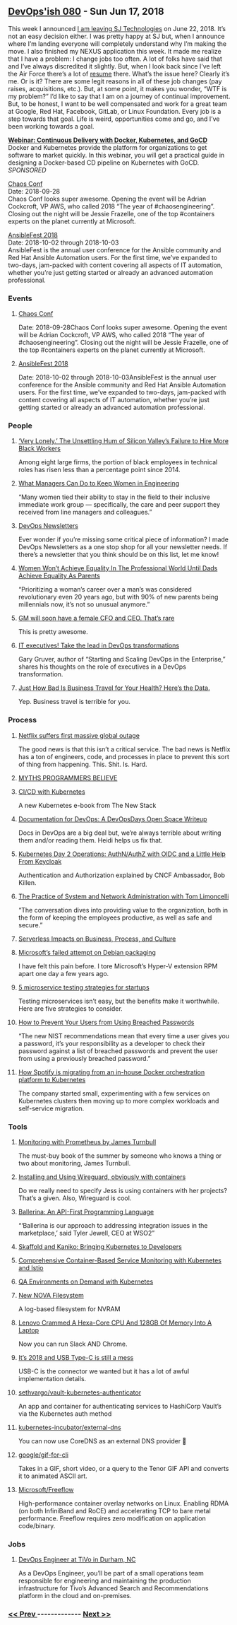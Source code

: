 ## [DevOps'ish 080](https://devopsish.com/080) - Sun Jun 17, 2018

This week I announced <a href="https://twitter.com/ChrisShort/status/1006966230186627072">I am leaving SJ Technologies</a> on June 22, 2018. It’s not an easy decision either. I was pretty happy at SJ but, when I announce where I’m landing everyone will completely understand why I’m making the move. I also finished my NEXUS application this week. It made me realize that I have a problem: I change jobs too often. A lot of folks have said that and I’ve always discredited it slightly. But, when I look back since I’ve left the Air Force there’s a lot of <a href="https://chrisshort.net/resume-cv/">resume</a> there. What’s the issue here? Clearly it’s me. Or is it? There are some legit reasons in all of these job changes (pay raises, acquisitions, etc.). But, at some point, it makes you wonder, “WTF is my problem?” I’d like to say that I am on a journey of continual improvement. But, to be honest, I want to be well compensated and work for a great team at Google, Red Hat, Facebook, GitLab, or Linux Foundation. Every job is a step towards that goal. Life is weird, opportunities come and go, and I’ve been working towards a goal.

<a href="https://info.thoughtworks.com/Continuous-Delivery-Docker-Kubernetes-webinar"><strong>Webinar: Continuous Delivery with Docker, Kubernetes, and GoCD</strong></a><br/>Docker and Kubernetes provide the platform for organizations to get software to market quickly. In this webinar, you will get a practical guide in designing a Docker-based CD pipeline on Kubernetes with GoCD. <em>SPONSORED</em>

<a href="https://chaosconf.splashthat.com/">Chaos Conf</a><br/>Date: 2018-09-28<br/>Chaos Conf looks super awesome. Opening the event will be Adrian Cockcroft, VP AWS, who called 2018 “The year of #chaosengineering”. Closing out the night will be Jessie Frazelle, one of the top #containers experts on the planet currently at Microsoft.

<a href="https://www.ansible.com/ansiblefest">AnsibleFest 2018</a><br/>Date: 2018-10-02 through 2018-10-03<br/>AnsibleFest is the annual user conference for the Ansible community and Red Hat Ansible Automation users. For the first time, we’ve expanded to two-days, jam-packed with content covering all aspects of IT automation, whether you’re just getting started or already an advanced automation professional.

### Events

1. [Chaos Conf](https://chaosconf.splashthat.com/)

    Date: 2018-09-28Chaos Conf looks super awesome. Opening the event will be Adrian Cockcroft, VP AWS, who called 2018 “The year of #chaosengineering”. Closing out the night will be Jessie Frazelle, one of the top #containers experts on the planet currently at Microsoft.
1. [AnsibleFest 2018](https://www.ansible.com/ansiblefest)

    Date: 2018-10-02 through 2018-10-03AnsibleFest is the annual user conference for the Ansible community and Red Hat Ansible Automation users. For the first time, we’ve expanded to two-days, jam-packed with content covering all aspects of IT automation, whether you’re just getting started or already an advanced automation professional.
### People

1. [‘Very Lonely.’ The Unsettling Hum of Silicon Valley’s Failure to Hire More Black Workers](https://www.bloomberg.com/news/articles/2018-06-08/tech-companies-still-aren-t-hiring-black-workers)

     Among eight large firms, the portion of black employees in technical roles has risen less than a percentage point since 2014.
1. [What Managers Can Do to Keep Women in Engineering](https://hbr.org/2018/06/what-managers-can-do-to-keep-women-in-engineering)

     “Many women tied their ability to stay in the field to their inclusive immediate work group — specifically, the care and peer support they received from line managers and colleagues.”
1. [DevOps Newsletters](https://devopsnewsletters.com/)

     Ever wonder if you’re missing some critical piece of information? I made DevOps Newsletters as a one stop shop for all your newsletter needs. If there’s a newsletter that you think should be on this list, let me know!
1. [Women Won’t Achieve Equality In The Professional World Until Dads Achieve Equality As Parents](https://www.refinery29.com/2018/06/201868/sara-mauskopf-winnie-fathers-day)

     “Prioritizing a woman’s career over a man’s was considered revolutionary even 20 years ago, but with 90% of new parents being millennials now, it’s not so unusual anymore.”
1. [GM will soon have a female CFO and CEO. That’s rare](http://money.cnn.com/2018/06/13/news/companies/gm-woman-ceo-cfo/index.html)

     This is pretty awesome.
1. [IT executives! Take the lead in DevOps transformations](https://about.gitlab.com/2018/06/14/gary-gruver-interview-post/)

     Gary Gruver, author of “Starting and Scaling DevOps in the Enterprise,” shares his thoughts on the role of executives in a DevOps transformation.
1. [Just How Bad Is Business Travel for Your Health? Here’s the Data.](https://hbr.org/2018/05/just-how-bad-is-business-travel-for-your-health-heres-the-data)

     Yep. Business travel is terrible for you.
### Process

1. [Netflix suffers first massive global outage](https://news.alphastreet.com/netflix-suffers-first-massive-global-outage/)

     The good news is that this isn’t a critical service. The bad news is Netflix has a ton of engineers, code, and processes in place to prevent this sort of thing from happening. This. Shit. Is. Hard.
1. [MYTHS PROGRAMMERS BELIEVE](https://atilanevesoncode.wordpress.com/2018/06/12/myths-programmers-believe/)

    
1. [CI/CD with Kubernetes](https://thenewstack.io/ebooks/kubernetes/ci-cd-with-kubernetes/)

     A new Kubernetes e-book from The New Stack
1. [Documentation for DevOps: A DevOpsDays Open Space Writeup](https://medium.com/@wiredferret/documentation-for-devops-a-devopsdays-open-space-writeup-76f088ca2c3c)

     Docs in DevOps are a big deal but, we’re always terrible about writing them and/or reading them. Heidi helps us fix that.
1. [Kubernetes Day 2 Operations: AuthN/AuthZ with OIDC and a Little Help From Keycloak](https://medium.com/@mrbobbytables/kubernetes-day-2-operations-authn-authz-with-oidc-and-a-little-help-from-keycloak-de4ea1bdbbe)

     Authentication and Authorization explained by CNCF Ambassador, Bob Killen.
1. [The Practice of System and Network Administration with Tom Limoncelli](http://runasradio.com/Shows/Show/577)

     “The conversation dives into providing value to the organization, both in the form of keeping the employees productive, as well as safe and secure.”
1. [Serverless Impacts on Business, Process, and Culture](https://thenewstack.io/serverless-impacts-on-business-process-and-culture/)

    
1. [Microsoft’s failed attempt on Debian packaging](https://www.preining.info/blog/2018/06/microsofts-failed-attempt-on-debian-packaging/)

     I have felt this pain before. I tore Microsoft’s Hyper-V extension RPM apart one day a few years ago.
1. [5 microservice testing strategies for startups](https://opensource.com/article/18/6/five-microservice-testing-strategies-startups)

     Testing microservices isn’t easy, but the benefits make it worthwhile. Here are five strategies to consider.
1. [How to Prevent Your Users from Using Breached Passwords](https://developer.okta.com/blog/2018/06/11/how-to-prevent-your-users-from-using-breached-passwords)

     “The new NIST recommendations mean that every time a user gives you a password, it’s your responsibility as a developer to check their password against a list of breached passwords and prevent the user from using a previously breached password.”
1. [How Spotify is migrating from an in-house Docker orchestration platform to Kubernetes](https://www.ciodive.com/news/how-spotify-is-migrating-from-an-in-house-docker-orchestration-platform-to/525465/)

     The company started small, experimenting with a few services on Kubernetes clusters then moving up to more complex workloads and self-service migration.
### Tools

1. [Monitoring with Prometheus by James Turnbull](https://www.prometheusbook.com/)

     The must-buy book of the summer by someone who knows a thing or two about monitoring, James Turnbull.
1. [Installing and Using Wireguard, obviously with containers](https://blog.jessfraz.com/post/installing-and-using-wireguard/)

     Do we really need to specify Jess is using containers with her projects? That’s a given. Also, Wireguard is cool.
1. [Ballerina: An API-First Programming Language](https://thenewstack.io/ballerina-an-api-first-programming-language/)

     “‘Ballerina is our approach to addressing integration issues in the marketplace,’ said Tyler Jewell, CEO at WSO2”
1. [Skaffold and Kaniko: Bringing Kubernetes to Developers](https://medium.com/google-cloud/skaffold-and-kaniko-bringing-kubernetes-to-developers-a43914777af9)

    
1. [Comprehensive Container-Based Service Monitoring with Kubernetes and Istio](https://www.circonus.com/2018/06/comprehensive-container-based-service-monitoring-with-kubernetes-and-istio/)

    
1. [QA Environments on Demand with Kubernetes](https://engineering.dollarshaveclub.com/qa-environments-on-demand-with-kubernetes-5a571b4e273c)

    
1. [New NOVA Filesystem](https://www.linuxjournal.com/content/new-nova-filesystem)

     A log-based filesystem for NVRAM
1. [Lenovo Crammed A Hexa-Core CPU And 128GB Of Memory Into A Laptop](https://www.tomshardware.com/news/lenovo-thinkpad-p52-mobile-workstation,37292.html)

     Now you can run Slack AND Chrome.
1. [It’s 2018 and USB Type-C is still a mess](https://www.androidauthority.com/state-of-usb-type-c-870996/)

     USB-C is the connector we wanted but it has a lot of awful implementation details.
1. [sethvargo/vault-kubernetes-authenticator](https://github.com/sethvargo/vault-kubernetes-authenticator)

     An app and container for authenticating services to HashiCorp Vault’s via the Kubernetes auth method
1. [kubernetes-incubator/external-dns](https://github.com/kubernetes-incubator/external-dns)

     You can now use CoreDNS as an external DNS provider 👀
1. [google/gif-for-cli](https://github.com/google/gif-for-cli)

     Takes in a GIF, short video, or a query to the Tenor GIF API and converts it to animated ASCII art.
1. [Microsoft/Freeflow](https://github.com/Microsoft/Freeflow)

     High-performance container overlay networks on Linux. Enabling RDMA (on both InfiniBand and RoCE) and accelerating TCP to bare metal performance. Freeflow requires zero modification on application code/binary.
### Jobs

1. [DevOps Engineer at TiVo in Durham, NC](http://jobs.jobvite.com/careers/tivo/job/o1PA7fwh?__jvst=Employee%20Referral&__jvsd=srq0nhw0&__jvsc=Twitter&bid=ndUrYFwG)

    As a DevOps Engineer, you’ll be part of a small operations team responsible for engineering and maintaining the production infrastructure for Tivo’s Advanced Search and Recommendations platform in the cloud and on-premises.

### [ << Prev ](devopsweekly-079.md) ------------- [ Next >> ](devopsweekly-081.md)